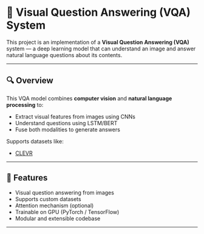 # 🧠 Visual Question Answering (VQA) System

This project is an implementation of a **Visual Question Answering (VQA)** system — a deep learning model that can understand an image and answer natural language questions about its contents.

---

## 🔍 Overview

This VQA model combines **computer vision** and **natural language processing** to:
- Extract visual features from images using CNNs
- Understand questions using LSTM/BERT
- Fuse both modalities to generate answers

Supports datasets like:
- [CLEVR](https://cs.stanford.edu/people/jcjohns/clevr/)

---

## 🧰 Features

- Visual question answering from images
- Supports custom datasets
- Attention mechanism (optional)
- Trainable on GPU (PyTorch / TensorFlow)
- Modular and extensible codebase

---
